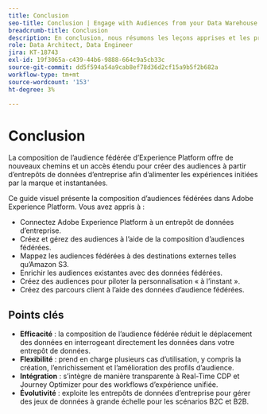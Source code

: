 ```yaml
---
title: Conclusion
seo-title: Conclusion | Engage with Audiences from your Data Warehouse using Federated Audience Composition
breadcrumb-title: Conclusion
description: En conclusion, nous résumons les leçons apprises et les principaux points à retenir.
role: Data Architect, Data Engineer
jira: KT-18743
exl-id: 19f3065a-c439-44b6-9888-664c9a5cb33c
source-git-commit: dd5f594a54a9cab8ef78d36d2cf15a9b5f2b682a
workflow-type: tm+mt
source-wordcount: '153'
ht-degree: 3%

---
```


# Conclusion

La composition de l’audience fédérée d’Experience Platform offre de nouveaux chemins et un accès étendu pour créer des audiences à partir d’entrepôts de données d’entreprise afin d’alimenter les expériences initiées par la marque et instantanées.

Ce guide visuel présente la composition d’audiences fédérées dans Adobe Experience Platform. Vous avez appris à :

- Connectez Adobe Experience Platform à un entrepôt de données d’entreprise.
- Créez et gérez des audiences à l’aide de la composition d’audiences fédérées.
- Mappez les audiences fédérées à des destinations externes telles qu’Amazon S3.
- Enrichir les audiences existantes avec des données fédérées.
- Créez des audiences pour piloter la personnalisation « à l’instant ».
- Créez des parcours client à l’aide des données d’audience fédérées.

## Points clés

- **Efficacité** : la composition de l’audience fédérée réduit le déplacement des données en interrogeant directement les données dans votre entrepôt de données.
- **Flexibilité** : prend en charge plusieurs cas d’utilisation, y compris la création, l’enrichissement et l’amélioration des profils d’audience.
- **Intégration** : s’intègre de manière transparente à Real-Time CDP et Journey Optimizer pour des workflows d’expérience unifiée.
- **Évolutivité** : exploite les entrepôts de données d’entreprise pour gérer des jeux de données à grande échelle pour les scénarios B2C et B2B.
